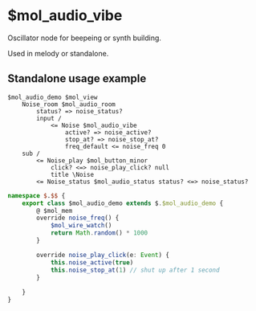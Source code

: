 # $mol_audio_vibe

Oscillator node for beepeing or synth building.

Used in melody or standalone.

## Standalone usage example

```
$mol_audio_demo $mol_view
	Noise_room $mol_audio_room
		status? => noise_status?
		input /
			<= Noise $mol_audio_vibe
				active? => noise_active?
				stop_at? => noise_stop_at?
				freq_default <= noise_freq 0
	sub /
		<= Noise_play $mol_button_minor
			click? <=> noise_play_click? null
			title \Noise
		<= Noise_status $mol_audio_status status? <=> noise_status?
```

```ts
namespace $.$$ {
	export class $mol_audio_demo extends $.$mol_audio_demo {
		@ $mol_mem
		override noise_freq() {
			$mol_wire_watch()
			return Math.random() * 1000
		}

		override noise_play_click(e: Event) {
			this.noise_active(true)
			this.noise_stop_at(1) // shut up after 1 second
		}
		
	}
}

```
